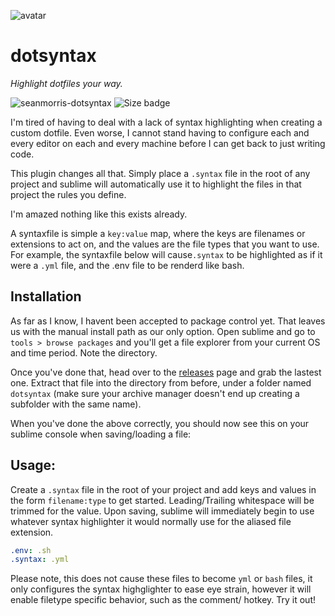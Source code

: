 ![avatar](https://avatars3.githubusercontent.com/u/640101?s=80&v=4)

# dotsyntax

*Highlight dotfiles your way.*

![seanmorris-dotsyntax](https://img.shields.io/badge/seanmorris-dotsyntax-900?style=for-the-badge) ![Size badge](https://img.shields.io/github/repo-size/seanmorris/dotsyntax-sublime?color=F80&style=for-the-badge)

I'm tired of having to deal with a lack of syntax highlighting when creating a custom dotfile. Even worse, I cannot stand having to configure each and every editor on each and every machine before I can get back to just writing code.

This plugin changes all that. Simply place a `.syntax` file in the root of any project and sublime will automatically use it to highlight the files in that project the rules you define.

I'm amazed nothing like this exists already.

A syntaxfile is simple a `key:value` map, where the keys are filenames or extensions to act on, and the values are the file types that you want to use. For example, the syntaxfile below will cause`.syntax` to be highlighted as if it were a `.yml` file, and the .env file to be renderd like bash.

## Installation

As far as I know, I havent been accepted to package control yet. That leaves us with the manual install path as our only option. Open sublime and go to `tools > browse packages` and you'll get a file explorer from your current OS and time period. Note the directory.

Once you've done that, head over to the [releases](https://github.com/seanmorris/dotsyntax-sublime/releases) page and grab the lastest one. Extract that file into the directory from before, under a folder named `dotsyntax`  (make sure your archive manager doesn't end up creating a subfolder with the same name).

When you've done the above correctly, you should now see this on your sublime console when saving/loading a file:

## Usage:

Create a `.syntax` file in the root of your project and add  keys and values in the form `filename:type` to get started. Leading/Trailing whitespace will be trimmed for the value. Upon saving, sublime will immediately begin to use whatever syntax highlighter it would normally use for the aliased file extension.

```yaml
.env: .sh
.syntax: .yml
```

Please note, this does not cause these files to become `yml` or `bash` files, it only configures the syntax highglighter to ease eye strain, however it will enable filetype specific behavior, such as the comment/ hotkey. Try it out!
